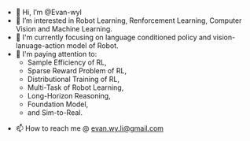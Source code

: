 - 👋 Hi, I’m @Evan-wyl
- 👀 I’m interested in Robot Learning, Renforcement Learning, Computer Vision and Machine Learning.
- 🌱 I'm currently focusing on language conditioned policy and vision-lanuage-action model of Robot.
- 🍁 I'm paying attention to:
  - Sample Efficiency of RL,
  - Sparse Reward Problem of RL,
  - Distributional Training of RL,
  - Multi-Task of Robot Learning,
  - Long-Horizon Reasoning,
  - Foundation Model,
  - and Sim-to-Real.
<!-- - 💞️ I’m looking to collaborate on ... -->
- 📫 How to reach me @ evan.wy.li@gmail.com

<!---
Evan-wyl/Evan-wyl is a ✨ special ✨ repository because its `README.md` (this file) appears on your GitHub profile.
You can click the Preview link to take a look at your changes.
--->
